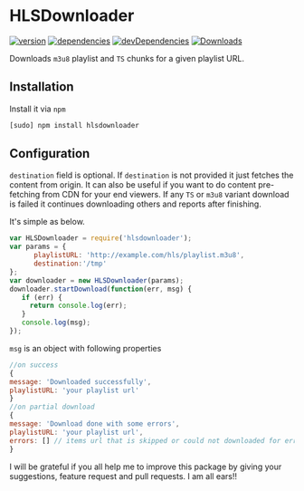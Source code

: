 HLSDownloader
==============
[![version][npm-version]][npm-url] [![dependencies][npm-dependencies]][npm-url] [![devDependencies][npm-dev-dependencies]][npm-url] [![Downloads][npm-month-downloads]][npm-url]

Downloads `m3u8` playlist and `TS` chunks for a given playlist URL.

Installation
------------
Install it via `npm`

```sh
[sudo] npm install hlsdownloader
```

Configuration
-------------
`destination` field is optional. If `destination` is not provided it just fetches the content from origin.
It can also be useful if you want to do content pre-fetching from CDN for your end viewers. If any `TS` or `m3u8`
 variant download is failed it continues downloading others and reports after finishing.

It's simple as below.

```js
var HLSDownloader = require('hlsdownloader');
var params = {
      playlistURL: 'http://example.com/hls/playlist.m3u8',
      destination:'/tmp'
};
var downloader = new HLSDownloader(params);
downloader.startDownload(function(err, msg) {
   if (err) {
     return console.log(err);
   }
   console.log(msg);
});
```
`msg` is an object with following properties

```js
//on success
{
message: 'Downloaded successfully',
playlistURL: 'your playlist url'
}
//on partial download
{
message: 'Download done with some errors',
playlistURL: 'your playlist url',
errors: [] // items url that is skipped or could not downloaded for error
}
```

I will be grateful if you all help me to improve this package by giving your suggestions, feature request and
pull requests. I am all ears!!

[npm-badge]: https://nodei.co/npm/hlsdownloader.png?compact=true
[npm-version]: https://img.shields.io/npm/v/hlsdownloader.svg?style=flat-square
[npm-dependencies]: https://img.shields.io/david/nmrony/hlsdownloader.svg?style=flat-square
[npm-dev-dependencies]: https://img.shields.io/david/dev/nmrony/hlsdownloader.svg?style=flat-square
[npm-month-downloads]: https://img.shields.io/npm/dm/hlsdownloader.svg?style=flat-square
[npm-url]: https://www.npmjs.com/package/hlsdownloader

